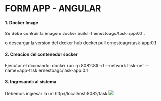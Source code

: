 # FORM APP - ANGULAR

#### **1.  Docker Image**
Se debe contruir la imagen: docker build -t ernestoagc/task-app:0.1 .

o descargar la version del docker hub
docker pull ernestoagc/task-app:0.1

#### **2. Creacion del contenedor docker** 
Ejecutar el docmando: docker run -p 8082:80 -d --network task-net --name=app-task ernestoagc/task-app:0.1


#### **3. Ingresando al sistema**
Debemos ingresar la url http://localhost:8082/task
![](https://i.imgur.com/qy6sgY1.jpg)
